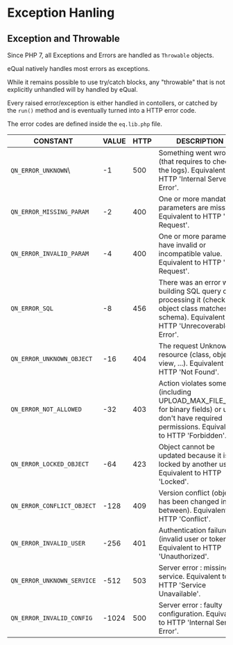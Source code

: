 # Exception Hanling



## Exception and Throwable

Since PHP 7, all Exceptions and Errors are handled as `Throwable` objects.

eQual natively handles most errors as exceptions.

While it remains possible to use try/catch blocks, any "throwable" that is not explicitly unhandled will by handled by eQual.

Every raised error/exception is either handled in contollers, or catched by the `run()` method and is eventually turned into a HTTP error code.

The error codes are defined inside the `eq.lib.php` file.

| CONSTANT                   | VALUE | HTTP | DESCRIPTION                                                  |
| -------------------------- | ----- | ---- | ------------------------------------------------------------ |
| `QN_ERROR_UNKNOWN`\        | -1    | 500  | Something went wrong (that requires to check the logs). Equivalent to  HTTP 'Internal Server Error'. |
| `QN_ERROR_MISSING_PARAM`   | -2    | 400  | One or more mandatory parameters are missing. Equivalent to  HTTP 'Bad Request'. |
| `QN_ERROR_INVALID_PARAM`   | -4    | 400  | One or more parameters have invalid or incompatible value. Equivalent to  HTTP 'Bad Request'. |
| `QN_ERROR_SQL`             | -8    | 456  | There was an error while building SQL query or processing it (check that object class matches DB schema). Equivalent to  HTTP 'Unrecoverable Error'. |
| `QN_ERROR_UNKNOWN_OBJECT`  | -16   | 404  | The request Unknown resource (class, object, view, ...). Equivalent to  HTTP 'Not Found'. |
| `QN_ERROR_NOT_ALLOWED`     | -32   | 403  | Action violates some rule (including UPLOAD_MAX_FILE_SIZE for binary fields) or user don't have required permissions. Equivalent to  HTTP 'Forbidden'. |
| `QN_ERROR_LOCKED_OBJECT`   | -64   | 423  | Object cannot be updated because it is locked by another user. Equivalent to  HTTP 'Locked'. |
| `QN_ERROR_CONFLICT_OBJECT` | -128  | 409  | Version conflict (object has been changed in between). Equivalent to  HTTP 'Conflict'. |
| `QN_ERROR_INVALID_USER`    | -256  | 401  | Authentication failure (invalid user or token). Equivalent to  HTTP 'Unauthorized'. |
| `QN_ERROR_UNKNOWN_SERVICE` | -512  | 503  | Server error : missing service. Equivalent to  HTTP 'Service Unavailable'. |
| `QN_ERROR_INVALID_CONFIG`  | -1024 | 500  | Server error : faulty configuration. Equivalent to  HTTP 'Internal Server Error'. |

